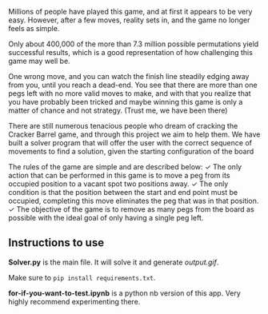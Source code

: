 Millions of people have  played this game, and at first it appears to be very easy. However, after a few moves, 
reality sets in, and the game no longer feels as simple. 

Only about 400,000 of the more  than 7.3 million possible permutations yield successful results, which is a good 
representation of how challenging this game may well be. 

One wrong move, and you can watch the finish line steadily edging away from you, until you reach a dead-end. You 
see that there are more than one pegs left with no more valid moves to make, and with 
that you realize that you have probably been tricked and maybe winning this game is 
only a matter of chance and not strategy. (Trust me, we have been there)

There are still numerous tenacious people who dream of cracking the Cracker Barrel 
game, and through this project we aim to help them. We have built a solver program 
that will offer the user with the correct sequence of movements to find a solution, given 
the starting configuration of the board

The rules of the game are simple and are described below:
✓ The only action that can be performed in this game is to move a peg from its 
occupied position to a vacant spot two positions away.
✓ The only condition is that the position between the start and end point must be 
occupied, completing this move eliminates the peg that was in that position. 
✓ The objective of the game is to remove as many pegs from the board as possible 
with the ideal goal of only having a single peg left.

## Instructions to use

**Solver.py** is the main file. It will solve it and generate *output.gif*.

Make sure to ```pip install requirements.txt```.

**for-if-you-want-to-test.ipynb** is a python nb version of this app. Very highly recommend experimenting there.

